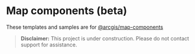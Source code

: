 # Map components (beta)

These templates and samples are for [@arcgis/map-components](https://www.npmjs.com/package/@arcgis/map-components)

> **Disclaimer:** This project is under construction. Please do not contact support for assistance.
